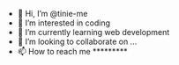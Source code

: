 - 👋 Hi, I’m @tinie-me
- 👀 I’m interested in coding
- 🌱 I’m currently learning web development
- 💞️ I’m looking to collaborate on ...
- 📫 How to reach me *********

<!---
tinie-me/tinie-me is a ✨ special ✨ repository because its `README.md` (this file) appears on your GitHub profile.
You can click the Preview link to take a look at your changes.
--->
